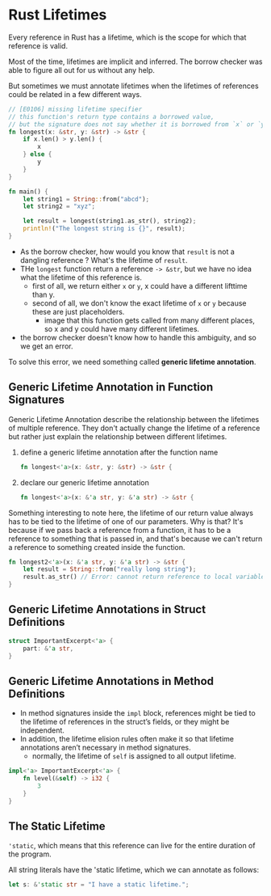 
# Rust Lifetimes

Every reference in Rust has a lifetime, which is the scope for which that reference is valid.

Most of the time, lifetimes are implicit and inferred. The borrow checker was able to figure all out for us without any help.

But sometimes we must annotate lifetimes when the lifetimes of references could be related in a few different ways.


```rust
// [E0106] missing lifetime specifier 
// this function's return type contains a borrowed value, 
// but the signature does not say whether it is borrowed from `x` or `y` 
fn longest(x: &str, y: &str) -> &str {
    if x.len() > y.len() {
        x
    } else {
        y
    }
}

fn main() {
    let string1 = String::from("abcd");
    let string2 = "xyz";

    let result = longest(string1.as_str(), string2);
    println!("The longest string is {}", result);
}
```

- As the borrow checker, how would you know that `result` is not a dangling reference ? What's the lifetime of `result`.
- THe `longest` function return a reference `-> &str`, but we have no idea what the lifetime of this reference is.
    - first of all, we return either `x` or `y`,  x could have a different lifttime than y.
    - second of all, we don't know the exact lifetime of `x` or `y` because these are just placeholders.
        - image that this function gets called from many different places, so x and y could have many different lifetimes.
- the borrow checker doesn't know how to handle this ambiguity, and so we get an error.

To solve this error, we need something called **generic lifetime annotation**.


## Generic Lifetime Annotation in Function Signatures

Generic Lifetime Annotation describe the relationship between the lifetimes of multiple reference.  They don't actually change the lifetime of a reference but rather just explain the relationship between different lifetimes.

1. define a generic lifetime annotation after the function name
    ```rust
    fn longest<'a>(x: &str, y: &str) -> &str {
    ```
2. declare our generic lifetime annotation
    ```rust
    fn longest<'a>(x: &'a str, y: &'a str) -> &str {
    ```


Something interesting to note here, the lifetime of our return value always has to be tied to the lifetime  of one of our parameters.  Why is that? It's because if we pass back a reference from a function, it has to be a reference to something that is passed in, and that's because we can't return a reference to something created inside the function.

```rust
fn longest2<'a>(x: &'a str, y: &'a str) -> &str {
    let result = String::from("really long string");
    result.as_str() // Error: cannot return reference to local variable `result`
}
```


## Generic Lifetime Annotations in Struct Definitions

```rust
struct ImportantExcerpt<'a> {
    part: &'a str,
}
```

## Generic Lifetime Annotations in Method Definitions

- In method signatures inside the `impl` block, references might be tied to the lifetime of references in the struct’s fields, or they might be independent.
- In addition, the lifetime elision rules often make it so that lifetime annotations aren’t necessary in method signatures.
    - normally, the lifetime of `self` is assigned to all output lifetime.



```rust
impl<'a> ImportantExcerpt<'a> {
    fn level(&self) -> i32 {
        3
    }
}
```


## The Static Lifetime

`'static`, which means that this reference can live for the entire duration of the program.

All string literals have the 'static lifetime, which we can annotate as follows:

```rust
let s: &'static str = "I have a static lifetime.";
```



